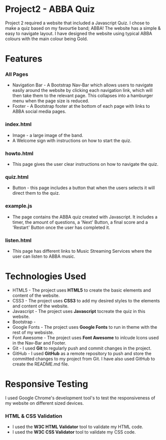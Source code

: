 # Project2 - ABBA Quiz
<p> Project 2 required a website that included a Javascript Quiz. I chose to make a quiz based on my favourtie band; ABBA! The website has a simple & easy to navigate layout. I have designed the website using typical ABBA colours with the main colour being Gold.</p>
<h1> Features </h1>
<h3> All Pages </h3>
<ul> 
<li> Navigation Bar - A Bootstrap Nav-Bar which allows users to navigate easily around the website by clicking each navigation link, which will then take them to the relevant page. This collapses into a hamburger menu when the page size is reduced.</li>
<li> Footer - A Bootstrap footer at the bottom of each page with links to ABBA social media pages. </li>
</ul>
<h3> index.html </h3>
<ul>
<li> Image - a large image of the band.
<li> A Welcome sign with instructions on how to start the quiz. </li>
</ul>
<h3> howto.html </h3>
<ul>
<li> This page gives the user clear instructions on how to navigate the quiz. </li>
</ul>
<h3> quiz.html </h3>
<ul>
<li> Button - this page includes a button that when the users selects it will direct them to the quiz. </li>
</ul>
<h3> example.js </h3>
<ul>
<li> The page contains the ABBA quiz created with Javascript. It includes a timer, the amount of questions, a 'Next' Button, a final score and a 'Restart' Button once the user has completed it. </li>
</ul>
<h3> listen.html</h3>
<ul>
<li> This page has different links to Music Streaming Services where the user can listen to ABBA music.</li>
</ul>

<h1>Technologies Used</h1>
<ul>
<li> HTML5 - The project uses <b>HTML5</b> to create the basic elements and content of the website.</li>
<li> CSS3 - The project uses <b>CSS3</b> to add my desired styles to the elements and content of the website.</li>
  <li> Javascript - The project uses <b>Javascript</b> tocreate the quiz in this website. </li>
  <li> Bootstrap - 
<li> Google Fonts - The project uses <b>Google Fonts</b> to run in theme with the rest of my websiste.</li>
<li> Font Awesome - The project uses <b>Font Awesome</b> to inlcude Icons used in the Nav-Bar and Footer. </li>
<li> Git - I used <b>Git</b> to regularly push and commit changes in the project.</li>
<li> GitHub - I used <b>GitHub</b> as a remote repository to push and store the committed changes to my project from Git. I have also used GitHub to create the README.md file.</li>
</ul>
<h1>Responsive Testing</h1>
I used Google Chrome's development tool's to test the responsiveness of my website on different sized devices.
<h3>HTML & CSS Validation</h3>
<ul>
<li>I used the <b>W3C HTML Validator</b> tool to validate my HTML code.</li>
<li>I used the <b>W3C CSS Validator</b> tool to validate my CSS code.</li>
</ul>
